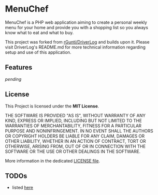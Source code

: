 # MenuChef
MenuChef is a PHP web application aiming to create a personal weekly menu for your home
and provide you with a shopping list so you always know what to eat and what to buy.

This project was forked from [rGunti/DriverLog](http://github.com/rGunti/DriverLog) and builds upon it.
Please visit DriverLog's README.md for more technical information regarding setup and use of this
application.

## Features
_pending_

## License
This Project is licensed under the **MIT License**.

THE SOFTWARE IS PROVIDED "AS IS", WITHOUT WARRANTY OF ANY KIND, EXPRESS OR
IMPLIED, INCLUDING BUT NOT LIMITED TO THE WARRANTIES OF MERCHANTABILITY,
FITNESS FOR A PARTICULAR PURPOSE AND NONINFRINGEMENT. IN NO EVENT SHALL THE
AUTHORS OR COPYRIGHT HOLDERS BE LIABLE FOR ANY CLAIM, DAMAGES OR OTHER
LIABILITY, WHETHER IN AN ACTION OF CONTRACT, TORT OR OTHERWISE, ARISING FROM,
OUT OF OR IN CONNECTION WITH THE SOFTWARE OR THE USE OR OTHER DEALINGS IN THE
SOFTWARE.

More information in the dedicated [LICENSE file](LICENSE).

## TODOs
- listed [here](TODOs.md)
